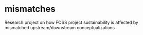 # mismatches
Research project on how FOSS project sustainability is affected by mismatched upstream/downstream conceptualizations

